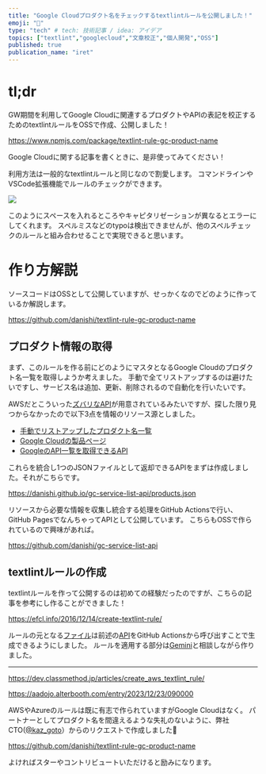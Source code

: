 ```yaml
---
title: "Google Cloudプロダクト名をチェックするtextlintルールを公開しました！"
emoji: "📝"
type: "tech" # tech: 技術記事 / idea: アイデア
topics: ["textlint","googlecloud","文章校正","個人開発","OSS"]
published: true
publication_name: "iret"
---
```


# tl;dr

GW期間を利用してGoogle Cloudに関連するプロダクトやAPIの表記を校正するためのtextlintルールをOSSで作成、公開しました！

https://www.npmjs.com/package/textlint-rule-gc-product-name

Google Cloudに関する記事を書くときに、是非使ってみてください！

利用方法は一般的なtextlintルールと同じなので割愛します。
コマンドラインやVSCode拡張機能でルールのチェックができます。

![](https://storage.googleapis.com/zenn-user-upload/eb68330d0615-20240502.png)

このようにスペースを入れるところやキャピタリゼーションが異なるとエラーにしてくれます。
スペルミスなどのtypoは検出できませんが、他のスペルチェックのルールと組み合わせることで実現できると思います。

# 作り方解説

ソースコードはOSSとして公開していますが、せっかくなのでどのように作っているか解説します。

https://github.com/danishi/textlint-rule-gc-product-name

## プロダクト情報の取得

まず、このルールを作る前にどのようにマスタとなるGoogle Cloudのプロダクト名一覧を取得しようか考えました。
手動で全てリストアップするのは避けたいですし、サービス名は追加、更新、削除されるので自動化を行いたいです。

AWSだとこういった[ズバリなAPI](https://aws.amazon.com/api/dirs/items/search?item.directoryId=aws-products)が用意されているみたいですが、探した限り見つからなかったので以下3点を情報のリソース源としました。

* [手動でリストアップしたプロダクト名一覧](https://github.com/danishi/gc-service-list-api/blob/main/data/products.json)
* [Google Cloudの製品ページ](https://cloud.google.com/products?hl=en)
* [GoogleのAPI一覧を取得できるAPI](https://www.googleapis.com/discovery/v1/apis)

これらを統合し1つのJSONファイルとして返却できるAPIをまずは作成しました。それがこちらです。

https://danishi.github.io/gc-service-list-api/products.json

リソースから必要な情報を収集し統合する処理をGitHub Actionsで行い、GitHub PagesでなんちゃってAPIとして公開しています。
こちらもOSSで作られているので興味があれば。

https://github.com/danishi/gc-service-list-api

## textlintルールの作成

textlintルールを作って公開するのは初めての経験だったのですが、こちらの記事を参考にし作ることができました！

https://efcl.info/2016/12/14/create-textlint-rule/

ルールの元となる[ファイル](https://github.com/danishi/textlint-rule-gc-product-name/blob/main/src/terms.json)は前述の[API](https://danishi.github.io/gc-service-list-api/products.json)をGitHub Actionsから呼び出すことで生成できるようにしました。
ルールを適用する部分は[Gemini](https://gemini.google.com/app)と相談しながら作りました。

---

https://dev.classmethod.jp/articles/create_aws_textlint_rule/

https://aadojo.alterbooth.com/entry/2023/12/23/090000

AWSやAzureのルールは既に有志で作られていますがGoogle Cloudはなく。
パートナーとしてプロダクト名を間違えるような失礼のないように、弊社CTO([@kaz_goto](https://twitter.com/kaz_goto)）からのリクエストで作成しました😤

https://github.com/danishi/textlint-rule-gc-product-name

よければスターやコントリビュートいただけると励みになります。

